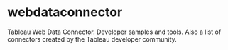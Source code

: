 # webdataconnector

Tableau Web Data Connector.  Developer samples and tools.  Also a list of connectors created by the Tableau developer community.

